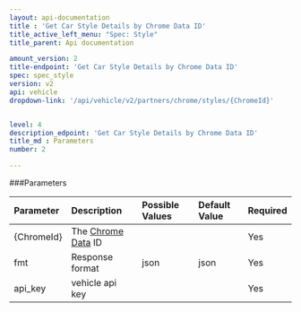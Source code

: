 ```yaml
---
layout: api-documentation
title : 'Get Car Style Details by Chrome Data ID'
title_active_left_menu: "Spec: Style"
title_parent: Api documentation

amount_version: 2
title-endpoint: 'Get Car Style Details by Chrome Data ID'
spec: spec_style
version: v2
api: vehicle
dropdown-link: '/api/vehicle/v2/partners/chrome/styles/{ChromeId}'


level: 4
description_edpoint: 'Get Car Style Details by Chrome Data ID'
title_md : Parameters
number: 2

---
```


###Parameters

| Parameter  | Description                           | Possible Values   | Default Value | Required |
|:-----------|:--------------------------------------|:----------------- |:------------- |:-------- |
| {ChromeId} | The [Chrome Data](http://www.chromedata.com) ID  |        |          	 | Yes      |
| fmt        | Response format                       | json              | json          | Yes      |
| api_key    | vehicle api key                       |                   |               | Yes      |